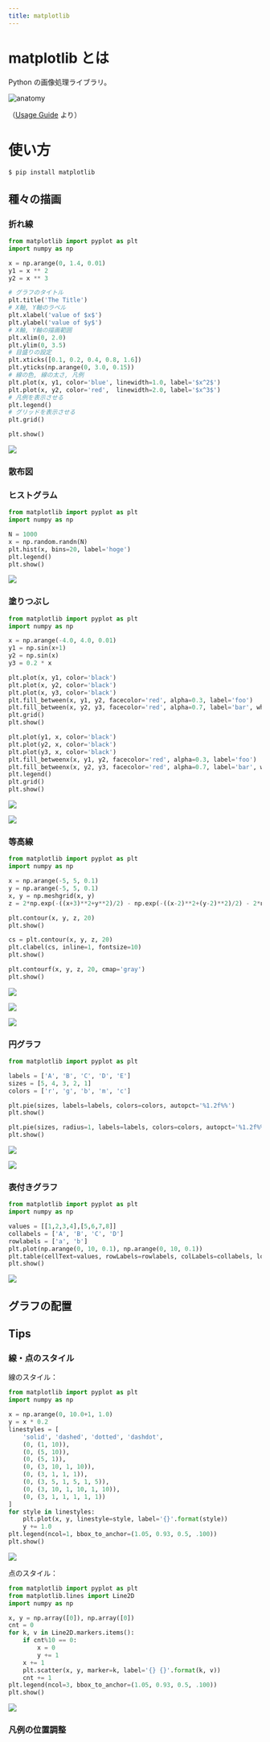 ```yaml
---
title: matplotlib
---
```


# matplotlib とは

Python の画像処理ライブラリ。

![anatomy](https://user-images.githubusercontent.com/13412823/100397531-83853800-308d-11eb-993d-7a32700fbbb9.png)

（[Usage Guide](https://matplotlib.org/tutorials/introductory/usage.html) より）

# 使い方

```bash
$ pip install matplotlib
```

## 種々の描画

### 折れ線

```python
from matplotlib import pyplot as plt
import numpy as np

x = np.arange(0, 1.4, 0.01)
y1 = x ** 2
y2 = x ** 3

# グラフのタイトル
plt.title('The Title')
# X軸, Y軸のラベル
plt.xlabel('value of $x$')
plt.ylabel('value of $y$')
# X軸, Y軸の描画範囲
plt.xlim(0, 2.0)
plt.ylim(0, 3.5)
# 目盛りの設定
plt.xticks([0.1, 0.2, 0.4, 0.8, 1.6])
plt.yticks(np.arange(0, 3.0, 0.15))
# 線の色, 線の太さ, 凡例
plt.plot(x, y1, color='blue', linewidth=1.0, label='$x^2$')
plt.plot(x, y2, color='red',  linewidth=2.0, label='$x^3$')
# 凡例を表示させる
plt.legend()
# グリッドを表示させる
plt.grid()

plt.show()
```

![](https://user-images.githubusercontent.com/13412823/100530912-30e97e80-323b-11eb-9799-9ac22091d71a.png)


### 散布図


### ヒストグラム

```python
from matplotlib import pyplot as plt
import numpy as np

N = 1000
x = np.random.randn(N)
plt.hist(x, bins=20, label='hoge')
plt.legend()
plt.show()
```

![](https://user-images.githubusercontent.com/13412823/100531045-321bab00-323d-11eb-8c21-e875ebda5cb7.png)


### 塗りつぶし

```python
from matplotlib import pyplot as plt
import numpy as np

x = np.arange(-4.0, 4.0, 0.01)
y1 = np.sin(x+1)
y2 = np.sin(x)
y3 = 0.2 * x

plt.plot(x, y1, color='black')
plt.plot(x, y2, color='black')
plt.plot(x, y3, color='black')
plt.fill_between(x, y1, y2, facecolor='red', alpha=0.3, label='foo')
plt.fill_between(x, y2, y3, facecolor='red', alpha=0.7, label='bar', where=(x>0)&(y3<y2))
plt.grid()
plt.show()

plt.plot(y1, x, color='black')
plt.plot(y2, x, color='black')
plt.plot(y3, x, color='black')
plt.fill_betweenx(x, y1, y2, facecolor='red', alpha=0.3, label='foo')
plt.fill_betweenx(x, y2, y3, facecolor='red', alpha=0.7, label='bar', where=(x>0)&(y3<y2))
plt.legend()
plt.grid()
plt.show()
```

![](https://user-images.githubusercontent.com/13412823/100530930-82920900-323b-11eb-896e-a2726abd17db.png)

![](https://user-images.githubusercontent.com/13412823/100532803-52009e00-3240-11eb-8f7f-1bff62a85a6e.png)


### 等高線

```python
from matplotlib import pyplot as plt
import numpy as np

x = np.arange(-5, 5, 0.1)
y = np.arange(-5, 5, 0.1)
x, y = np.meshgrid(x, y)
z = 2*np.exp(-((x+3)**2+y**2)/2) - np.exp(-((x-2)**2+(y-2)**2)/2) - 2*np.exp(-((x-2)**2+(y+2)**2)/2)

plt.contour(x, y, z, 20)
plt.show()

cs = plt.contour(x, y, z, 20)
plt.clabel(cs, inline=1, fontsize=10)
plt.show()

plt.contourf(x, y, z, 20, cmap='gray')
plt.show()
```

![](https://user-images.githubusercontent.com/13412823/100532686-b4f13580-323e-11eb-8636-44cafb4c0dd0.png)

![](https://user-images.githubusercontent.com/13412823/100532685-b3277200-323e-11eb-89c5-5ae90326c6e6.png)

![](https://user-images.githubusercontent.com/13412823/100532684-b0c51800-323e-11eb-905d-c0b6f7932ffc.png)


### 円グラフ

```python
from matplotlib import pyplot as plt

labels = ['A', 'B', 'C', 'D', 'E']
sizes = [5, 4, 3, 2, 1]
colors = ['r', 'g', 'b', 'm', 'c']

plt.pie(sizes, labels=labels, colors=colors, autopct='%1.2f%%')
plt.show()

plt.pie(sizes, radius=1, labels=labels, colors=colors, autopct='%1.2f%%', wedgeprops=dict(width=0.3, edgecolor='w'))
plt.show()
```

![](https://user-images.githubusercontent.com/13412823/100532730-49f42e80-323f-11eb-9fa3-91a94365aa5e.png)

![](https://user-images.githubusercontent.com/13412823/100532729-48c30180-323f-11eb-9244-bd960329a092.png)


### 表付きグラフ

```python
from matplotlib import pyplot as plt
import numpy as np

values = [[1,2,3,4],[5,6,7,8]]
collabels = ['A', 'B', 'C', 'D']
rowlabels = ['a', 'b']
plt.plot(np.arange(0, 10, 0.1), np.arange(0, 10, 0.1))
plt.table(cellText=values, rowLabels=rowlabels, colLabels=collabels, loc='top')
plt.show()
```

![](https://user-images.githubusercontent.com/13412823/100532948-37c7bf80-3242-11eb-8202-9f5719805ca5.png)


## グラフの配置


## Tips

### 線・点のスタイル

線のスタイル：

```python
from matplotlib import pyplot as plt
import numpy as np

x = np.arange(0, 10.0+1, 1.0)
y = x * 0.2
linestyles = [
    'solid', 'dashed', 'dotted', 'dashdot',
    (0, (1, 10)),
    (0, (5, 10)),
    (0, (5, 1)),
    (0, (3, 10, 1, 10)),
    (0, (3, 1, 1, 1)),
    (0, (3, 5, 1, 5, 1, 5)),
    (0, (3, 10, 1, 10, 1, 10)),
    (0, (3, 1, 1, 1, 1, 1))
]
for style in linestyles:
    plt.plot(x, y, linestyle=style, label='{}'.format(style))
    y += 1.0
plt.legend(ncol=1, bbox_to_anchor=(1.05, 0.93, 0.5, .100))
plt.show()
```

![](https://user-images.githubusercontent.com/13412823/100531139-ecabad80-323d-11eb-978e-b26d87617ed3.png)

点のスタイル：

```python
from matplotlib import pyplot as plt
from matplotlib.lines import Line2D
import numpy as np

x, y = np.array([0]), np.array([0])
cnt = 0
for k, v in Line2D.markers.items():
    if cnt%10 == 0:
        x = 0
        y += 1
    x += 1
    plt.scatter(x, y, marker=k, label='{} {}'.format(k, v))
    cnt += 1
plt.legend(ncol=3, bbox_to_anchor=(1.05, 0.93, 0.5, .100))
plt.show()
```

![](https://user-images.githubusercontent.com/13412823/100531141-ee757100-323d-11eb-89cb-623394b8d6da.png)


### 凡例の位置調整



